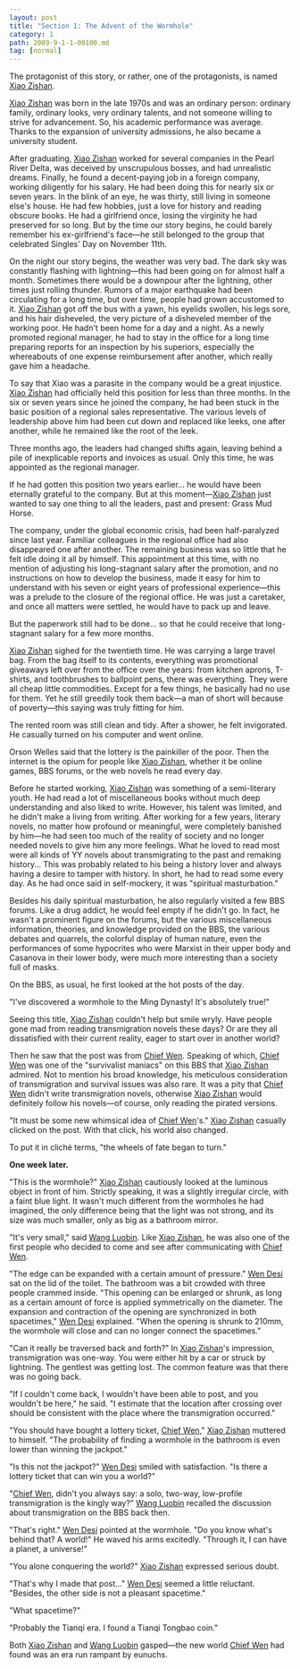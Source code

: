 ```yaml
---
layout: post
title: "Section 1: The Advent of the Wormhole"
category: 1
path: 2009-9-1-1-00100.md
tag: [normal]
---
```


The protagonist of this story, or rather, one of the protagonists, is named [Xiao Zishan][y001].

[Xiao Zishan][y001] was born in the late 1970s and was an ordinary person: ordinary family, ordinary looks, very ordinary talents, and not someone willing to strive for advancement. So, his academic performance was average. Thanks to the expansion of university admissions, he also became a university student.

After graduating, [Xiao Zishan][y001] worked for several companies in the Pearl River Delta, was deceived by unscrupulous bosses, and had unrealistic dreams. Finally, he found a decent-paying job in a foreign company, working diligently for his salary. He had been doing this for nearly six or seven years. In the blink of an eye, he was thirty, still living in someone else's house. He had few hobbies, just a love for history and reading obscure books. He had a girlfriend once, losing the virginity he had preserved for so long. But by the time our story begins, he could barely remember his ex-girlfriend's face—he still belonged to the group that celebrated Singles' Day on November 11th.

On the night our story begins, the weather was very bad. The dark sky was constantly flashing with lightning—this had been going on for almost half a month. Sometimes there would be a downpour after the lightning, other times just rolling thunder. Rumors of a major earthquake had been circulating for a long time, but over time, people had grown accustomed to it. [Xiao Zishan][y001] got off the bus with a yawn, his eyelids swollen, his legs sore, and his hair disheveled, the very picture of a disheveled member of the working poor. He hadn't been home for a day and a night. As a newly promoted regional manager, he had to stay in the office for a long time preparing reports for an inspection by his superiors, especially the whereabouts of one expense reimbursement after another, which really gave him a headache.

To say that Xiao was a parasite in the company would be a great injustice. [Xiao Zishan][y001] had officially held this position for less than three months. In the six or seven years since he joined the company, he had been stuck in the basic position of a regional sales representative. The various levels of leadership above him had been cut down and replaced like leeks, one after another, while he remained like the root of the leek.

Three months ago, the leaders had changed shifts again, leaving behind a pile of inexplicable reports and invoices as usual. Only this time, he was appointed as the regional manager.

If he had gotten this position two years earlier... he would have been eternally grateful to the company. But at this moment—[Xiao Zishan][y001] just wanted to say one thing to all the leaders, past and present: Grass Mud Horse.

The company, under the global economic crisis, had been half-paralyzed since last year. Familiar colleagues in the regional office had also disappeared one after another. The remaining business was so little that he felt idle doing it all by himself. This appointment at this time, with no mention of adjusting his long-stagnant salary after the promotion, and no instructions on how to develop the business, made it easy for him to understand with his seven or eight years of professional experience—this was a prelude to the closure of the regional office. He was just a caretaker, and once all matters were settled, he would have to pack up and leave.

But the paperwork still had to be done... so that he could receive that long-stagnant salary for a few more months.

[Xiao Zishan][y001] sighed for the twentieth time. He was carrying a large travel bag. From the bag itself to its contents, everything was promotional giveaways left over from the office over the years: from kitchen aprons, T-shirts, and toothbrushes to ballpoint pens, there was everything. They were all cheap little commodities. Except for a few things, he basically had no use for them. Yet he still greedily took them back—a man of short will because of poverty—this saying was truly fitting for him.

The rented room was still clean and tidy. After a shower, he felt invigorated. He casually turned on his computer and went online.

Orson Welles said that the lottery is the painkiller of the poor. Then the internet is the opium for people like [Xiao Zishan][y001], whether it be online games, BBS forums, or the web novels he read every day.

Before he started working, [Xiao Zishan][y001] was something of a semi-literary youth. He had read a lot of miscellaneous books without much deep understanding and also liked to write. However, his talent was limited, and he didn't make a living from writing. After working for a few years, literary novels, no matter how profound or meaningful, were completely banished by him—he had seen too much of the reality of society and no longer needed novels to give him any more feelings. What he loved to read most were all kinds of YY novels about transmigrating to the past and remaking history... This was probably related to his being a history lover and always having a desire to tamper with history. In short, he had to read some every day. As he had once said in self-mockery, it was "spiritual masturbation."

Besides his daily spiritual masturbation, he also regularly visited a few BBS forums. Like a drug addict, he would feel empty if he didn't go. In fact, he wasn't a prominent figure on the forums, but the various miscellaneous information, theories, and knowledge provided on the BBS, the various debates and quarrels, the colorful display of human nature, even the performances of some hypocrites who were Marxist in their upper body and Casanova in their lower body, were much more interesting than a society full of masks.

On the BBS, as usual, he first looked at the hot posts of the day.

"I've discovered a wormhole to the Ming Dynasty! It's absolutely true!"

Seeing this title, [Xiao Zishan][y001] couldn't help but smile wryly. Have people gone mad from reading transmigration novels these days? Or are they all dissatisfied with their current reality, eager to start over in another world?

Then he saw that the post was from [Chief Wen][y002]. Speaking of which, [Chief Wen][y002] was one of the "survivalist maniacs" on this BBS that [Xiao Zishan][y001] admired. Not to mention his broad knowledge, his meticulous consideration of transmigration and survival issues was also rare. It was a pity that [Chief Wen][y002] didn't write transmigration novels, otherwise [Xiao Zishan][y001] would definitely follow his novels—of course, only reading the pirated versions.

"It must be some new whimsical idea of [Chief Wen][y002]'s." [Xiao Zishan][y001] casually clicked on the post. With that click, his world also changed.

To put it in cliché terms, "the wheels of fate began to turn."

**One week later.**

"This is the wormhole?" [Xiao Zishan][y001] cautiously looked at the luminous object in front of him. Strictly speaking, it was a slightly irregular circle, with a faint blue light. It wasn't much different from the wormholes he had imagined, the only difference being that the light was not strong, and its size was much smaller, only as big as a bathroom mirror.

"It's very small," said [Wang Luobin][y003]. Like [Xiao Zishan][y001], he was also one of the first people who decided to come and see after communicating with [Chief Wen][y002].

"The edge can be expanded with a certain amount of pressure." [Wen Desi][y002] sat on the lid of the toilet. The bathroom was a bit crowded with three people crammed inside. "This opening can be enlarged or shrunk, as long as a certain amount of force is applied symmetrically on the diameter. The expansion and contraction of the opening are synchronized in both spacetimes," [Wen Desi][y002] explained. "When the opening is shrunk to 210mm, the wormhole will close and can no longer connect the spacetimes."

"Can it really be traversed back and forth?" In [Xiao Zishan][y001]'s impression, transmigration was one-way. You were either hit by a car or struck by lightning. The gentlest was getting lost. The common feature was that there was no going back.

"If I couldn't come back, I wouldn't have been able to post, and you wouldn't be here," he said. "I estimate that the location after crossing over should be consistent with the place where the transmigration occurred."

"You should have bought a lottery ticket, [Chief Wen][y002]," [Xiao Zishan][y001] muttered to himself. "The probability of finding a wormhole in the bathroom is even lower than winning the jackpot."

"Is this not the jackpot?" [Wen Desi][y002] smiled with satisfaction. "Is there a lottery ticket that can win you a world?"

"[Chief Wen][y002], didn't you always say: a solo, two-way, low-profile transmigration is the kingly way?" [Wang Luobin][y003] recalled the discussion about transmigration on the BBS back then.

"That's right." [Wen Desi][y002] pointed at the wormhole. "Do you know what's behind that? A world!" He waved his arms excitedly. "Through it, I can have a planet, a universe!"

"You alone conquering the world?" [Xiao Zishan][y001] expressed serious doubt.

"That's why I made that post..." [Wen Desi][y002] seemed a little reluctant. "Besides, the other side is not a pleasant spacetime."

"What spacetime?"

"Probably the Tianqi era. I found a Tianqi Tongbao coin."

Both [Xiao Zishan][y001] and [Wang Luobin][y003] gasped—the new world [Chief Wen][y002] had found was an era run rampant by eunuchs.

[y001]: /characters/y001 "萧子山"
[y002]: /characters/y002 "文德嗣"
[y003]: /characters/y003 "王洛宾"